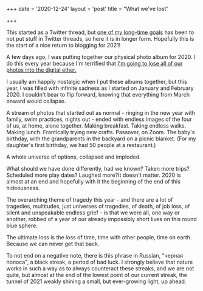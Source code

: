 +++
date = '2020-12-24'
layout = 'post'
title = "What we've lost"

+++

<meta name="twitter:card" content="summary" />
<meta name="twitter:creator" content="@vboykis" />
<meta property="og:url" content="" />
<meta property="og:title" content="Alone together in 2020" />
<meta property="og:description" content="We lost a lot of time in 2020.  " />

This started as a Twitter thread, but [one of my long-time goals](http://blog.vickiboykis.com/2016/11/20/fix-the-internet/) has been to not put stuff in Twitter threads, so here it is in longer form. Hopefully this is the start of a nice return to blogging for 2021!

A few days ago, I was putting together our physical photo album for 2020. I do this every year because I'm terrified that [I'm going to lose all of our photos into the digital ether.](http://veekaybee.github.io/2015/06/03/what-do-we-do-with-all-these-photos/)

I usually am happily nostalgic when I put these albums together, but this year, I was filled with infinite sadness as I started on January and February 2020. I couldn't bear to flip forward, knowing that everything from March onward would collapse. 


A stream of photos that started out as normal - ringing in the new year with family, swim practices, nights out - ended with endless images of the four of us, at home, alone together. Making breakfast. Taking endless walks. Making lunch. Frantically trying new crafts. Passover, on Zoom. The baby's birthday, with the grandparents in the backyard on a picnic blanket. (For my daughter's first birthday, we had 50 people at a restaurant.) 

A whole universe of options, collapsed and imploded. 

What should we have done differently, had we known? Taken more trips? Scheduled more play dates? Laughed more?It doesn't matter. 2020 is almost at an end and hopefully with it the beginning of the end of this hideousness.

The overarching theme of tragedy this year - and there are a lot of tragedies, multitudes, just universes of tragedies, of death, of job loss, of silent and unspeakable endless grief - is that we were all, one way or another,  robbed of a year of our already impossibly short lives on this round blue sphere. 

The ultimate loss is the loss of time, time with other people, time on earth. Because we can never get that back. 

To not end on a negative note, there is this phrase in Russian, "черная полоса", a black streak, a period of bad luck. I strongly believe that nature works in such a way as to always counteract these streaks, and we are not quite, but almost at the end of the lowest point of our current streak, the tunnel of 2021 weakly shining a small, but ever-growing light, up ahead. 
